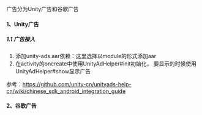 广告分为Unity广告和谷歌广告

#### 1、Unity广告
##### 1.1 广告接入
1. 添加unity-ads.aar依赖：这里选择以module的形式添加aar
2. 在activity的oncreate中使用UnityAdHelper#init初始化， 要显示的时候使用UnityAdHelper#show显示广告

参考：https://github.com/unity-cn/unityads-help-cn/wiki/chinese_sdk_android_integration_guide

#### 2、谷歌广告